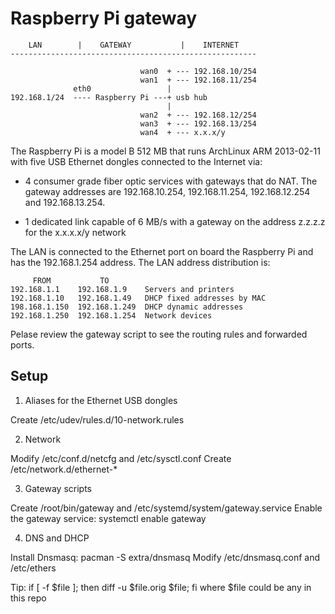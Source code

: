 Raspberry Pi gateway
====================

        LAN        |    GATEWAY           |    INTERNET
    -------------------------------------------------------

                                 wan0  + --- 192.168.10/254
                                 wan1  + --- 192.168.11/254
                  eth0                 |
    192.168.1/24  ---- Raspberry Pi ---+ usb hub
                                       |
                                 wan2  + --- 192.168.12/254
                                 wan3  + --- 192.168.13/254
                                 wan4  + --- x.x.x/y

The Raspberry Pi is a model B 512 MB that runs ArchLinux ARM
2013-02-11 with five USB Ethernet dongles connected to the Internet
via:

- 4 consumer grade fiber optic services with gateways that do NAT. The
  gateway addresses are 192.168.10.254, 192.168.11.254, 192.168.12.254
  and 192.168.13.254.

- 1 dedicated link capable of 6 MB/s with a gateway on the address
  z.z.z.z for the x.x.x.x/y network

The LAN is connected to the Ethernet port on board the Raspberry Pi
and has the 192.168.1.254 address. The LAN address distribution is:

         FROM           TO       
    192.168.1.1    192.168.1.9    Servers and printers
    192.168.1.10   192.168.1.49   DHCP fixed addresses by MAC
    198.168.1.150  192.168.1.249  DHCP dynamic addresses
    192.168.1.250  192.168.1.254  Network devices

Pelase review the gateway script to see the routing rules and
forwarded ports.

Setup
-----

1. Aliases for the Ethernet USB dongles

Create /etc/udev/rules.d/10-network.rules

2. Network

Modify /etc/conf.d/netcfg and /etc/sysctl.conf
Create /etc/network.d/ethernet-*

3. Gateway scripts

Create /root/bin/gateway and /etc/systemd/system/gateway.service
Enable the gateway service: systemctl enable gateway

4. DNS and DHCP

Install Dnsmasq: pacman -S extra/dnsmasq
Modify /etc/dnsmasq.conf and /etc/ethers

Tip: if [ -f $file ]; then diff -u $file.orig $file; fi where $file
could be any in this repo
